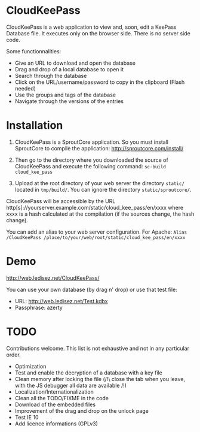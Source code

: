 # CloudKeePass

CloudKeePass is a web application to view and, soon, edit a KeePass Database file. It executes only on the browser side. There is no server side code.

Some functionnalities:
* Give an URL to download and open the database
* Drag and drop of a local database to open it
* Search through the database
* Click on the URL/username/password to copy in the clipboard (Flash needed)
* Use the groups and tags of the database
* Navigate through the versions of the entries

# Installation

1. CloudKeePass is a SproutCore application. So you must install SproutCore to compile the application:
http://sproutcore.com/install/

2. Then go to the directory where you downloaded the source of CloudKeePass and execute the following command:
`sc-build cloud_kee_pass`

3. Upload at the root directory of your web server the directory `static/` located in `tmp/build/`. You can ignore the directory `static/sproutcore/`.

CloudKeePass will be accessible by the URL http[s]://yourserver.example.com/static/cloud_kee_pass/en/xxxx where xxxx is a hash calculated at the compilation (if the sources change, the hash change).

You can add an alias to your web server configuration. For Apache:
`Alias /CloudKeePass /place/to/your/web/root/static/cloud_kee_pass/en/xxxx`

# Demo

http://web.ledisez.net/CloudKeePass/

You can use your own database (by drag n' drop) or use that test file:
* URL: http://web.ledisez.net/Test.kdbx
* Passphrase: azerty

# TODO

Contributions welcome. This list is not exhaustive and not in any particular order.

* Optimization
* Test and enable the decryption of a database with a key file
* Clean memory after locking the file (/!\ close the tab when you leave, with the JS debugger all data are available /!\)
* Localization/Internationalization
* Clean all the TODO/FIXME in the code
* Download of the embedded files 
* Improvement of the drag and drop on the unlock page
* Test IE 10
* Add licence informations (GPLv3)
